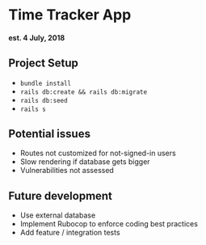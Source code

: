 # Time Tracker App

#### est. 4 July, 2018

## Project Setup

- `bundle install`
- `rails db:create && rails db:migrate`
- `rails db:seed`
- `rails s`

## Potential issues

- Routes not customized for not-signed-in users
- Slow rendering if database gets bigger
- Vulnerabilities not assessed

## Future development

- Use external database
- Implement Rubocop to enforce coding best practices
- Add feature / integration tests
